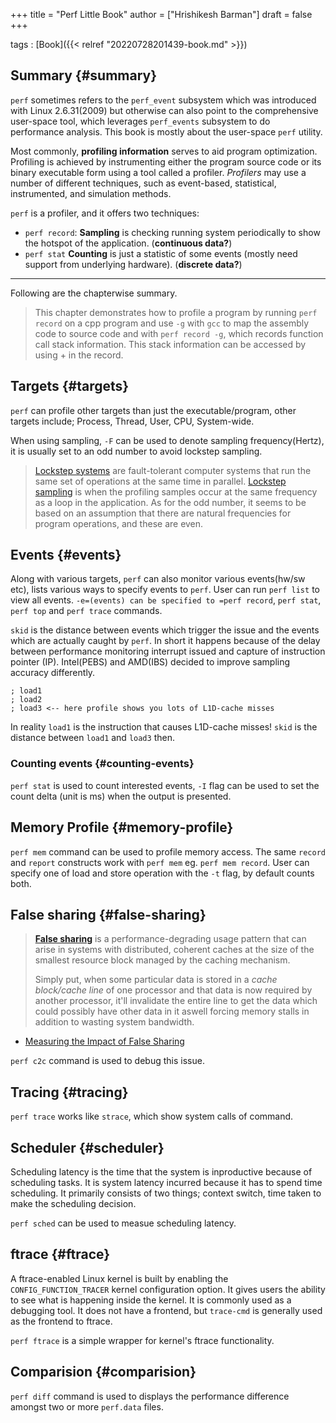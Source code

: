 +++
title = "Perf Little Book"
author = ["Hrishikesh Barman"]
draft = false
+++

tags
: [Book]({{< relref "20220728201439-book.md" >}})


## Summary {#summary}

`perf` sometimes refers to the `perf_event` subsystem which was introduced with Linux 2.6.31(2009) but otherwise can also point to the comprehensive user-space tool, which leverages `perf_events` subsystem to do performance analysis. This book is mostly about the user-space `perf` utility.

Most commonly, **profiling information** serves to aid program optimization. Profiling is achieved by instrumenting either the program source code or its binary executable form using a tool called a profiler. _Profilers_ may use a number of different techniques, such as event-based, statistical, instrumented, and simulation methods.

`perf` is a profiler, and it offers two techniques:

-   `perf record`: **Sampling** is checking running system periodically to show the hotspot of the application. (**continuous data?**)
-   `perf stat` **Counting** is just a statistic of some events (mostly need support from underlying hardware). (**discrete data?**)

---
Following are the chapterwise summary.

> This chapter demonstrates how to profile a program by running `perf record` on a cpp program and use `-g` with `gcc` to map the assembly code to source code and with `perf record -g`, which records function call stack information. This stack information can be accessed by using + in the record.


## Targets {#targets}

`perf` can profile other targets than just the executable/program, other targets include; Process, Thread, User, CPU, System-wide.

When using sampling, `-F` can be used to denote sampling frequency(Hertz), it is usually set to an odd number to avoid lockstep sampling.

> [Lockstep systems](https://en.wikipedia.org/wiki/Lockstep_(computing)) are fault-tolerant computer systems that run the same set of operations at the same time in parallel. [Lockstep sampling](https://stackoverflow.com/questions/45470758/what-is-lockstep-sampling) is when the profiling samples occur at the same frequency as a loop in the application. As for the odd number, it seems to be based on an assumption that there are natural frequencies for program operations, and these are even.


## Events {#events}

Along with various targets, `perf` can also monitor various events(hw/sw etc), lists various ways to specify events to `perf`. User can run `perf list` to view all events. `-e=(events) can be specified to =perf record`, `perf stat`, `perf top` and `perf trace` commands.

`skid` is the distance between events which trigger the issue and the events which are actually caught by `perf`. In short it happens because of the delay between performance monitoring interrupt issued and capture of instruction pointer (IP). Intel(PEBS) and AMD(IBS) decided to improve sampling accuracy differently.

```text
; load1
; load2
; load3 <-- here profile shows you lots of L1D-cache misses
```

In reality `load1` is the instruction that causes L1D-cache misses! `skid` is the distance between `load1` and `load3` then.


### Counting events {#counting-events}

`perf stat` is used to count interested events, `-I` flag can be used to set the count delta (unit is ms) when the output is presented.


## Memory Profile {#memory-profile}

`perf mem` command can be used to profile memory access. The same `record` and `report` constructs work with `perf mem` eg. `perf mem record`. User can specify one of load and store operation with the `-t` flag, by default counts both.


## False sharing {#false-sharing}

> [**False sharing**](https://www.youtube.com/watch?v=FygXDrRsaU8) is a performance-degrading usage pattern that can arise in systems with distributed, coherent caches at the size of the smallest resource block managed by the caching mechanism.
>
> Simply put, when some particular data is stored in a _cache block/cache line_ of one processor and that data is now required by another processor, it'll invalidate the entire line to get the data which could possibly have other data in it aswell forcing memory stalls in addition to wasting system bandwidth.

-   [Measuring the Impact of False Sharing](https://alic.dev/blog/false-sharing.html)

`perf c2c` command is used to debug this issue.


## Tracing {#tracing}

`perf trace` works like `strace`, which show system calls of command.


## Scheduler {#scheduler}

Scheduling latency is the time that the system is inproductive because of scheduling tasks. It is system latency incurred because it has to spend time scheduling. It primarily consists of two things; context switch, time taken to make the scheduling decision.

`perf sched` can be used to measue scheduling latency.


## ftrace {#ftrace}

A ftrace-enabled Linux kernel is built by enabling the `CONFIG_FUNCTION_TRACER` kernel configuration option. It gives users the ability to see what is happening inside the kernel. It is commonly used as a debugging tool. It does not have a frontend, but `trace-cmd` is generally used as the frontend to ftrace.

`perf ftrace` is a simple wrapper for kernel's ftrace functionality.


## Comparision {#comparision}

`perf diff` command is used to displays the performance difference amongst two or more `perf.data` files.
